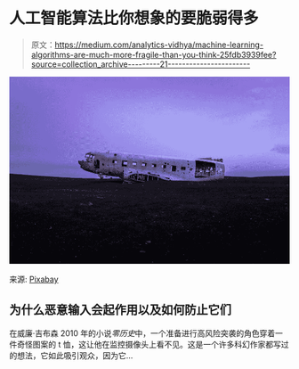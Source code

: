# 人工智能算法比你想象的要脆弱得多

> 原文：<https://medium.com/analytics-vidhya/machine-learning-algorithms-are-much-more-fragile-than-you-think-25fdb3939fee?source=collection_archive---------21----------------------->

![](img/98d7e8d94062938c9752644d15e402ff.png)

来源: [Pixabay](https://pixabay.com/photos/plane-abandoned-wrecked-aircraft-828566/)

## 为什么恶意输入会起作用以及如何防止它们

在威廉·吉布森 2010 年的小说*零历史*中，一个准备进行高风险突袭的角色穿着一件奇怪图案的 t 恤，这让他在监控摄像头上看不见。这是一个许多科幻作家都写过的想法，它如此吸引观众，因为它…